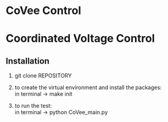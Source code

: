 # CoVee Control
# Coordinated Voltage Control


## Installation

1. git clone REPOSITORY

2. to create the virtual environment and install the packages: <br/> 
        in terminal -> make init

3. to run the test: <br/> 
        in terminal -> python CoVee_main.py

